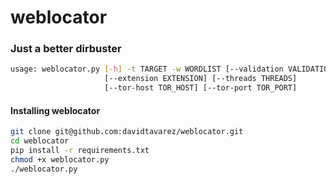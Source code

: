 # weblocator
### Just a better dirbuster
```bash
usage: weblocator.py [-h] -t TARGET -w WORDLIST [--validation VALIDATION]
                     [--extension EXTENSION] [--threads THREADS]
                     [--tor-host TOR_HOST] [--tor-port TOR_PORT]
```
#### Installing weblocator
```bash
git clone git@github.com:davidtavarez/weblocator.git
cd weblocator
pip install -r requirements.txt
chmod +x weblocator.py
./weblocator.py
```
